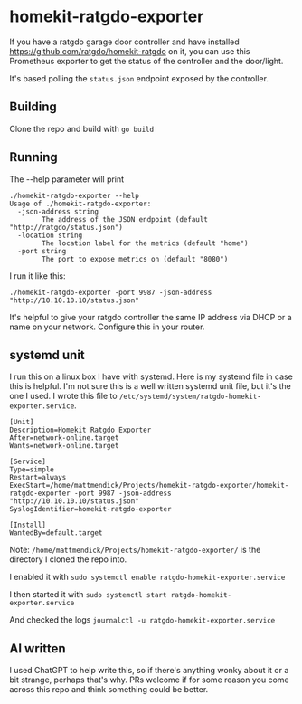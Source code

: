 # homekit-ratgdo-exporter

If you have a ratgdo garage door controller and have installed https://github.com/ratgdo/homekit-ratgdo on it, you can use this Prometheus exporter to get the status of the controller and the door/light.

It's based polling the `status.json` endpoint exposed by the controller.

## Building
Clone the repo and build with `go build`

## Running
The --help parameter will print
```
./homekit-ratgdo-exporter --help
Usage of ./homekit-ratgdo-exporter:
  -json-address string
    	The address of the JSON endpoint (default "http://ratgdo/status.json")
  -location string
    	The location label for the metrics (default "home")
  -port string
    	The port to expose metrics on (default "8080")
```

I run it like this:
```
./homekit-ratgdo-exporter -port 9987 -json-address "http://10.10.10.10/status.json"
```

It's helpful to give your ratgdo controller the same IP address via DHCP or a name on your network. Configure this in your router.

## systemd unit
I run this on a linux box I have with systemd. Here is my systemd file in case this is helpful. I'm not sure this is a well written systemd unit file, but it's the one I used. I wrote this file to `/etc/systemd/system/ratgdo-homekit-exporter.service`.
```
[Unit]
Description=Homekit Ratgdo Exporter
After=network-online.target
Wants=network-online.target

[Service]
Type=simple
Restart=always
ExecStart=/home/mattmendick/Projects/homekit-ratgdo-exporter/homekit-ratgdo-exporter -port 9987 -json-address "http://10.10.10.10/status.json"
SyslogIdentifier=homekit-ratgdo-exporter

[Install]
WantedBy=default.target
```

Note: `/home/mattmendick/Projects/homekit-ratgdo-exporter/` is the directory I cloned the repo into.

I enabled it with `sudo systemctl enable ratgdo-homekit-exporter.service`

I then started it with `sudo systemctl start ratgdo-homekit-exporter.service`

And checked the logs `journalctl -u ratgdo-homekit-exporter.service`

## AI written
I used ChatGPT to help write this, so if there's anything wonky about it or a bit strange, perhaps that's why. PRs welcome if for some reason you come across this repo and think something could be better.